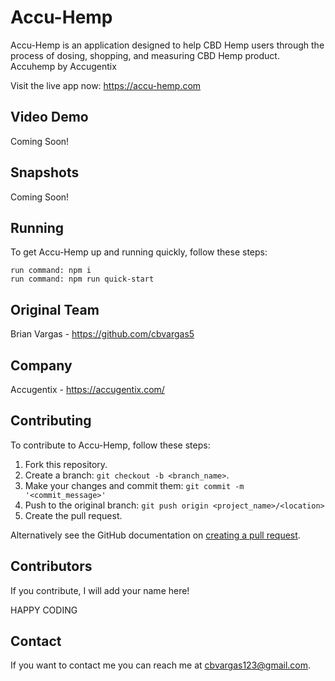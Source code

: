 # Accu-Hemp

Accu-Hemp is an application designed to help CBD Hemp users through the process of dosing, shopping, and measuring CBD Hemp product. Accuhemp by Accugentix

Visit the live app now: https://accu-hemp.com

## Video Demo

Coming Soon!

## Snapshots

Coming Soon!

## Running

To get Accu-Hemp up and running quickly, follow these steps:

```
run command: npm i
run command: npm run quick-start

```

## Original Team

Brian Vargas - https://github.com/cbvargas5

## Company

Accugentix - https://accugentix.com/


## Contributing
To contribute to Accu-Hemp, follow these steps:

1. Fork this repository.
2. Create a branch: `git checkout -b <branch_name>`.
3. Make your changes and commit them: `git commit -m '<commit_message>'`
4. Push to the original branch: `git push origin <project_name>/<location>`
5. Create the pull request.

Alternatively see the GitHub documentation on [creating a pull request](https://help.github.com/en/github/collaborating-with-issues-and-pull-requests/creating-a-pull-request).

## Contributors

If you contribute, I will add your name here! 

HAPPY CODING

## Contact

If you want to contact me you can reach me at cbvargas123@gmail.com.
